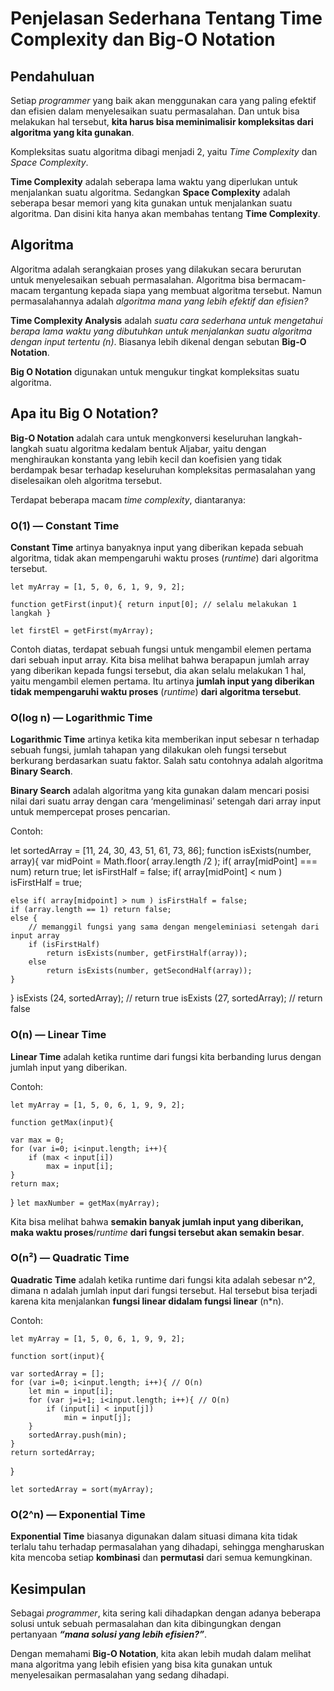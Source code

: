 # **Penjelasan Sederhana Tentang Time Complexity dan Big-O Notation**

## Pendahuluan

Setiap *programmer* yang baik akan menggunakan cara yang paling efektif dan efisien dalam menyelesaikan suatu permasalahan. Dan untuk bisa melakukan hal tersebut, **kita harus bisa meminimalisir kompleksitas dari algoritma yang kita gunakan**.

Kompleksitas suatu algoritma dibagi menjadi 2, yaitu *Time Complexity* dan *Space Complexity*.

**Time Complexity** adalah seberapa lama waktu yang diperlukan untuk menjalankan suatu algoritma. Sedangkan **Space Complexity** adalah seberapa besar memori yang kita gunakan untuk menjalankan suatu algoritma. Dan disini kita hanya akan membahas tentang **Time Complexity**.

## **Algoritma**

Algoritma adalah serangkaian proses yang dilakukan secara berurutan untuk menyelesaikan sebuah permasalahan. Algoritma bisa bermacam-macam tergantung kepada siapa yang membuat algoritma tersebut. Namun permasalahannya adalah *algoritma mana yang lebih efektif dan efisien?*

**Time Complexity Analysis** adalah *suatu cara sederhana untuk mengetahui berapa lama waktu yang dibutuhkan untuk menjalankan suatu algoritma dengan input tertentu (n)*. Biasanya lebih dikenal dengan sebutan **Big-O Notation**.

**Big O Notation** digunakan untuk mengukur tingkat kompleksitas suatu algoritma.

## **Apa itu Big O Notation?**

**Big-O Notation** adalah cara untuk mengkonversi keseluruhan langkah-langkah suatu algoritma kedalam bentuk Aljabar, yaitu dengan menghiraukan konstanta yang lebih kecil dan koefisien yang tidak berdampak besar terhadap keseluruhan kompleksitas permasalahan yang diselesaikan oleh algoritma tersebut.

Terdapat beberapa macam *time complexity*, diantaranya:

### **O(1) — Constant Time**

**Constant Time** artinya banyaknya input yang diberikan kepada sebuah algoritma, tidak akan mempengaruhi waktu proses (*runtime*) dari algoritma tersebut.

`let myArray = [1, 5, 0, 6, 1, 9, 9, 2];`

`function getFirst(input){
   return input[0]; // selalu melakukan 1 langkah
}`

`let firstEl = getFirst(myArray);`

Contoh diatas, terdapat sebuah fungsi untuk mengambil elemen pertama dari sebuah input array. Kita bisa melihat bahwa berapapun jumlah array yang diberikan kepada fungsi tersebut, dia akan selalu melakukan 1 hal, yaitu mengambil elemen pertama. Itu artinya **jumlah input yang diberikan tidak mempengaruhi waktu proses** (*runtime*) **dari algoritma tersebut**.

### **O(log n) — Logarithmic Time**

**Logarithmic Time** artinya ketika kita memberikan input sebesar n terhadap sebuah fungsi, jumlah tahapan yang dilakukan oleh fungsi tersebut berkurang berdasarkan suatu faktor. Salah satu contohnya adalah algoritma **Binary Search**.

**Binary Search** adalah algoritma yang kita gunakan dalam mencari posisi nilai dari suatu array dengan cara ‘mengeliminasi’ setengah dari array input untuk mempercepat proses pencarian.

Contoh:


let sortedArray = [11, 24, 30, 43, 51, 61, 73, 86];
function isExists(number, array){
    var midPoint = Math.floor( array.length /2 );
    if( array[midPoint] === num) return true;
    let isFirstHalf = false;
    if( array[midPoint] < num ) isFirstHalf = true;
  
    else if( array[midpoint] > num ) isFirstHalf = false;
    if (array.length == 1) return false;
    else { 
        // memanggil fungsi yang sama dengan mengeleminiasi setengah dari input array
        if (isFirstHalf) 
            return isExists(number, getFirstHalf(array));
        else 
            return isExists(number, getSecondHalf(array));
    }
}
isExists (24, sortedArray); // return true
isExists (27, sortedArray); // return false

### **O(n) — Linear Time**

**Linear Time** adalah ketika runtime dari fungsi kita berbanding lurus dengan jumlah input yang diberikan.

Contoh:

`let myArray = [1, 5, 0, 6, 1, 9, 9, 2];`

`function getMax(input){`
   
    var max = 0;
    for (var i=0; i<input.length; i++){
        if (max < input[i])
            max = input[i];
    }
    return max;
}
`let maxNumber = getMax(myArray);`

Kita bisa melihat bahwa **semakin banyak jumlah input yang diberikan, maka waktu proses**/*runtime* **dari fungsi tersebut akan semakin besar**.

### **O(n²) — Quadratic Time**

**Quadratic Time** adalah ketika runtime dari fungsi kita adalah sebesar n^2, dimana n adalah jumlah input dari fungsi tersebut. Hal tersebut bisa terjadi karena kita menjalankan **fungsi linear didalam fungsi linear** (n*n).

Contoh:

`let myArray = [1, 5, 0, 6, 1, 9, 9, 2];`

`function sort(input){`

    var sortedArray = [];
    for (var i=0; i<input.length; i++){ // O(n)
        let min = input[i];
        for (var j=i+1; i<input.length; i++){ // O(n)
            if (input[i] < input[j])
                min = input[j];
        }
        sortedArray.push(min);
    }
    return sortedArray;
}

`let sortedArray = sort(myArray);`

### **O(2^n) — Exponential Time**

**Exponential Time** biasanya digunakan dalam situasi dimana kita tidak terlalu tahu terhadap permasalahan yang dihadapi, sehingga mengharuskan kita mencoba setiap **kombinasi** dan **permutasi** dari semua kemungkinan.

## **Kesimpulan**

Sebagai *programmer*, kita sering kali dihadapkan dengan adanya beberapa solusi untuk sebuah permasalahan dan kita dibingungkan dengan pertanyaan ***“mana solusi yang lebih efisien?”***.

Dengan memahami **Big-O Notation**, kita akan lebih mudah dalam melihat mana algoritma yang lebih efisien yang bisa kita gunakan untuk menyelesaikan permasalahan yang sedang dihadapi.